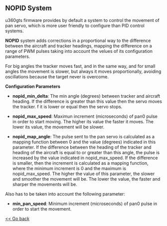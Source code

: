 ## NOPID System

u360gts firmware provides by default a system to control the movement of pan servo, which is more user friendly to configure than PID control systems.

**NOPID** system adds corrections in a proportional way to the difference between the aircraft and tracker headings, mapping the difference on a range of PWM pulses
 taking into account the velues of its configuration parameters.
 
For big angles the tracker moves fast, and in the same way, and for small angles the movement is slower, but always it moves proportionally, avoiding oscillations because the target never is overcome.

**Configuration Parameters**

- **nopid_min_delta**: The min angle (degrees) between tracker and aircraft heading. If the difference is greater than this value then the servo moves the tracker. f it is lower or equal then the servo stops.
    
- **nopid_max_speed**: Maximun increment (microseconds) of pan0 pulse in order to start moving. The higher its value the faster it moves. The lower its value, the movement will be slower.
    
- **nopid_map_angle**: The pulse sent to the pan servo is calculated as a mapping function between 0 and the value (degrees) indicated in this parameter. If the difference between the heading of the tracker and heading of the aircraft is equal to or greater than this angle, the pulse is increased by the value indicated in nopid_max_speed. If the difference is smaller, then the increment is calculated as a mapping function, where the minimum increment is 0 and the maximum is nopid_max_speed. The higher the value of this parameter, the slower and smoother the movement will be. The lower the value, the faster and sharper the movements will be.

Also has to be taken into account the following parameter:

- **min_pan_speed**: Minimum increment (microseconds) of pan0 pulse in order to start the movement.

[<< Go back](README.md)
